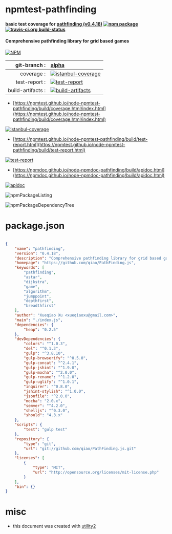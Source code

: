 # npmtest-pathfinding

#### basic test coverage for  [pathfinding (v0.4.18)](https://github.com/qiao/PathFinding.js)  [![npm package](https://img.shields.io/npm/v/npmtest-pathfinding.svg?style=flat-square)](https://www.npmjs.org/package/npmtest-pathfinding) [![travis-ci.org build-status](https://api.travis-ci.org/npmtest/node-npmtest-pathfinding.svg)](https://travis-ci.org/npmtest/node-npmtest-pathfinding)

#### Comprehensive pathfinding library for grid based games

[![NPM](https://nodei.co/npm/pathfinding.png?downloads=true&downloadRank=true&stars=true)](https://www.npmjs.com/package/pathfinding)

| git-branch : | [alpha](https://github.com/npmtest/node-npmtest-pathfinding/tree/alpha)|
|--:|:--|
| coverage : | [![istanbul-coverage](https://npmtest.github.io/node-npmtest-pathfinding/build/coverage.badge.svg)](https://npmtest.github.io/node-npmtest-pathfinding/build/coverage.html/index.html)|
| test-report : | [![test-report](https://npmtest.github.io/node-npmtest-pathfinding/build/test-report.badge.svg)](https://npmtest.github.io/node-npmtest-pathfinding/build/test-report.html)|
| build-artifacts : | [![build-artifacts](https://npmtest.github.io/node-npmtest-pathfinding/glyphicons_144_folder_open.png)](https://github.com/npmtest/node-npmtest-pathfinding/tree/gh-pages/build)|

- [https://npmtest.github.io/node-npmtest-pathfinding/build/coverage.html/index.html](https://npmtest.github.io/node-npmtest-pathfinding/build/coverage.html/index.html)

[![istanbul-coverage](https://npmtest.github.io/node-npmtest-pathfinding/build/screenCapture.buildCi.browser.%252Ftmp%252Fbuild%252Fcoverage.lib.html.png)](https://npmtest.github.io/node-npmtest-pathfinding/build/coverage.html/index.html)

- [https://npmtest.github.io/node-npmtest-pathfinding/build/test-report.html](https://npmtest.github.io/node-npmtest-pathfinding/build/test-report.html)

[![test-report](https://npmtest.github.io/node-npmtest-pathfinding/build/screenCapture.buildCi.browser.%252Ftmp%252Fbuild%252Ftest-report.html.png)](https://npmtest.github.io/node-npmtest-pathfinding/build/test-report.html)

- [https://npmdoc.github.io/node-npmdoc-pathfinding/build/apidoc.html](https://npmdoc.github.io/node-npmdoc-pathfinding/build/apidoc.html)

[![apidoc](https://npmdoc.github.io/node-npmdoc-pathfinding/build/screenCapture.buildCi.browser.%252Ftmp%252Fbuild%252Fapidoc.html.png)](https://npmdoc.github.io/node-npmdoc-pathfinding/build/apidoc.html)

![npmPackageListing](https://npmtest.github.io/node-npmtest-pathfinding/build/screenCapture.npmPackageListing.svg)

![npmPackageDependencyTree](https://npmtest.github.io/node-npmtest-pathfinding/build/screenCapture.npmPackageDependencyTree.svg)



# package.json

```json

{
    "name": "pathfinding",
    "version": "0.4.18",
    "description": "Comprehensive pathfinding library for grid based games",
    "homepage": "https://github.com/qiao/PathFinding.js",
    "keywords": [
        "pathfinding",
        "astar",
        "dijkstra",
        "game",
        "algorithm",
        "jumppoint",
        "depthfirst",
        "breadthfirst"
    ],
    "author": "Xueqiao Xu <xueqiaoxu@gmail.com>",
    "main": "./index.js",
    "dependencies": {
        "heap": "0.2.5"
    },
    "devDependencies": {
        "colors": "^1.0.3",
        "del": "^0.1.3",
        "gulp": "^3.8.10",
        "gulp-browserify": "^0.5.0",
        "gulp-concat": "^2.4.1",
        "gulp-jshint": "^1.9.0",
        "gulp-mocha": "^2.0.0",
        "gulp-rename": "^1.2.0",
        "gulp-uglify": "^1.0.1",
        "inquirer": "^0.8.0",
        "jshint-stylish": "^1.0.0",
        "jsonfile": "^2.0.0",
        "mocha": "2.0.x",
        "semver": "^4.2.0",
        "shelljs": "^0.3.0",
        "should": "4.3.x"
    },
    "scripts": {
        "test": "gulp test"
    },
    "repository": {
        "type": "git",
        "url": "git://github.com/qiao/PathFinding.js.git"
    },
    "licenses": [
        {
            "type": "MIT",
            "url": "http://opensource.org/licenses/mit-license.php"
        }
    ],
    "bin": {}
}
```



# misc
- this document was created with [utility2](https://github.com/kaizhu256/node-utility2)
